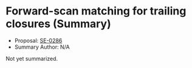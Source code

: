 # Forward-scan matching for trailing closures (Summary)

* Proposal: [SE-0286](https://github.com/apple/swift-evolution/blob/main/proposals/0286-forward-scan-trailing-closures.md)
* Summary Author: N/A

Not yet summarized.
